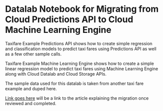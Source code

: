 # Datalab Notebook for Migrating from Cloud Predictions API to Cloud Machine Learning Engine

Taxifare Example Predictions API shows how to create simple regression and classification models to predict taxi fares using Predictions API as well as a few other sample calls.

Taxifare Example Machine Learning Engine shows how to create a simple linear regression model to predict taxi fares using Machine Learning Engine along with Cloud Datalab and Cloud Storage APIs.

The sample data used for this datalab is taken from another taxi fare example and duped here.

[Link goes here]() will be a link to the article explaining the migration once reviewed and completed.
